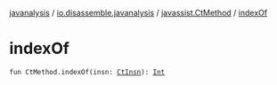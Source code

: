 [javanalysis](../../index.md) / [io.disassemble.javanalysis](../index.md) / [javassist.CtMethod](index.md) / [indexOf](./index-of.md)

# indexOf

`fun CtMethod.indexOf(insn: `[`CtInsn`](../../io.disassemble.javanalysis.insn/-ct-insn/index.md)`): `[`Int`](https://kotlinlang.org/api/latest/jvm/stdlib/kotlin/-int/index.html)